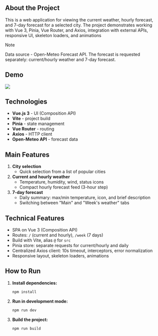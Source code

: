 ## About the Project

This is a web application for viewing the current weather, hourly forecast, and 7-day forecast for a selected city. The project demonstrates working with Vue 3, Pinia, Vue Router, and Axios, integration with external APIs, responsive UI, skeleton loaders, and animations

> [!NOTE]
> Data source - Open-Meteo Forecast API. The forecast is requested separately: current/hourly weather and 7-day forecast.

## Demo

<img src="public/assets/webp/demo.webp">

## Technologies

- **Vue.js 3** - UI (Composition API)
- **Vite** - project build
- **Pinia** - state management
- **Vue Router** - routing
- **Axios** - HTTP client
- **Open-Meteo API** - forecast data

## Main Features

1. **City selection**
   - Quick selection from a list of popular cities
2. **Current and hourly weather**
   - Temperature, humidity, wind, status icons
   - Compact hourly forecast feed (3-hour step)
3. **7-day forecast**
   - Daily summary: max/min temperature, icon, and brief description
   - Switching between "Main" and "Week's weather" tabs

## Technical Features

- SPA on Vue 3 (Composition API)
- Routes: `/` (current and hourly), `/week` (7 days)
- Build with Vite, alias `@` for `src`
- Pinia store: separate requests for current/hourly and daily
- Centralized Axios client: 10s timeout, interceptors, error normalization
- Responsive layout, skeleton loaders, animations

## How to Run

1. **Install dependencies:**
   ```bash
   npm install
   ```

2. **Run in development mode:**
   ```bash
   npm run dev
   ```

3. **Build the project:**
   ```bash
   npm run build
   ```